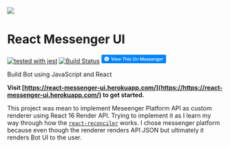 <img src="https://react-messenger-ui.herokuapp.com/img/logo.png" width="100px">

# React Messenger UI
[![tested with jest](https://img.shields.io/badge/tested_with-jest-99424f.svg)](https://github.com/facebook/jest)
[![Build Status](https://travis-ci.org/n7best/react-messenger-ui.svg?branch=master)](https://travis-ci.org/n7best/react-messenger-ui)
**[<img src="https://github.com/n7best/react-messenger-ui-app/blob/master/website/static/img/ViewMessenger.png?raw=true" width="150">](https://m.me/552483055096851)**

Build Bot using JavaScript and React

**Visit [https://react-messenger-ui.herokuapp.com/](https://https://react-messenger-ui.herokuapp.com/) to get started.**

This project was mean to implement Meseenger Platform API as custom renderer using React 16 Render API. Trying to implement it as I learn my way through how the [`react-reconciler`](https://github.com/facebook/react/tree/master/packages/react-reconciler) works. I chose messenger platform because even though the renderer renders API JSON but ultimately it renders Bot UI to the user.
